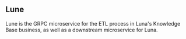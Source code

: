 ## Lune

Lune is the GRPC microservice for the ETL process in Luna's Knowledge Base business, as well as a downstream microservice for Luna.
